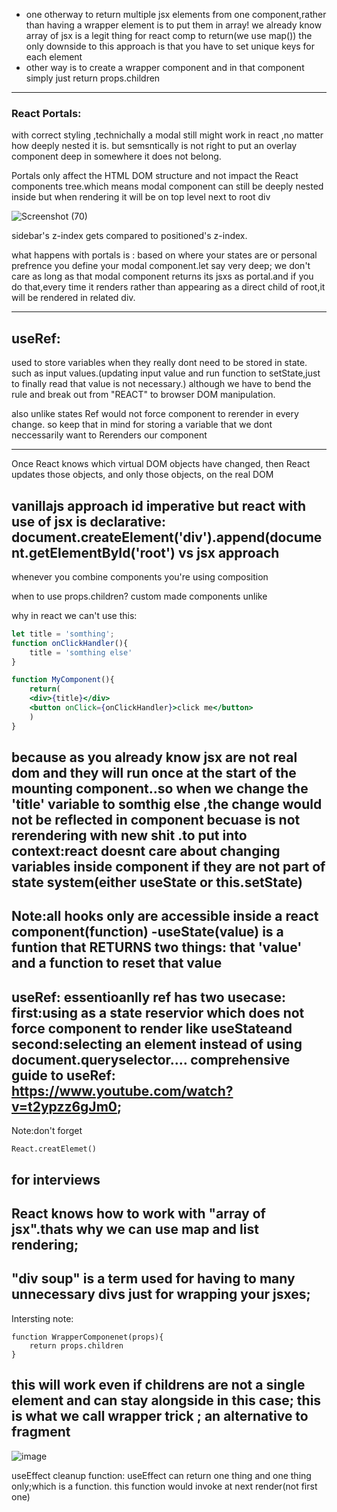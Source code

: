 * one otherway to return multiple jsx elements from one component,rather than having a wrapper element is to put them in array! we already know array of jsx is a legit thing for react comp to return(we use map()) the only downside to this approach is that you have to set unique keys for each element 
* other way is to create a wrapper component and in that component simply just return props.children
---
### React Portals:
with correct styling ,technichally a modal still might work in react ,no matter how deeply nested it is. but semsntically is not right to put an overlay component deep in somewhere it does not belong.

Portals only affect the HTML DOM structure and not impact the React components tree.which means modal component can still be deeply nested inside but when rendering it will be on top level next to root div

![Screenshot (70)](https://user-images.githubusercontent.com/50621975/149794847-9951f7c4-5671-4f14-b702-903a2dcfca2d.png)

sidebar's z-index gets compared to positioned's z-index.

what happens with portals is : based on where  your states are or personal prefrence you define your modal component.let say very deep; we don't care as long as that modal component returns its jsxs as portal.and if you do that,every time it renders rather than appearing as a direct child of root,it will be rendered in related div.

---
## useRef:
used to store variables when they really dont need to be stored in state.
such as input values.(updating input value and run function to setState,just to finally read that value is not necessary.)
although we have to bend the rule and break out from "REACT" to browser DOM manipulation.

also unlike states Ref would not force component to rerender in every change. so keep that in mind for storing a variable that we dont neccessarily want to Rerenders our component

---


Once React knows which virtual DOM objects have changed, then React updates those objects, and only those objects, on the real DOM

vanillajs approach id imperative but react with use of jsx is declarative:
document.createElement('div').append(document.getElementById('root') vs jsx approach
---
whenever you combine components you're using composition

when to use props.children? custom made components unlike

why  in react we can't use this:
```jsx
let title = 'somthing';
function onClickHandler(){
    title = 'somthing else'    
}

function MyComponent(){
    return(
    <div>{title}</div>
    <button onClick={onClickHandler}>click me</button>
    )
}
```
because as you already know jsx are not real dom and they will run once at the start of the mounting component..so when we change the 'title' variable to somthig else ,the change would not be reflected in component becuase is not rerendering with new shit .to put into context:react doesnt care about changing variables inside component if they are not part of state system(either useState or this.setState)
---
Note:all hooks only are accessible inside a react component(function)
-useState(value)  is a funtion that RETURNS two things: that 'value' and a function to reset that value
---
useRef: essentioanlly  ref has two usecase:
first:using as a state reservior which does not force component to render like useStateand 
second:selecting an element instead of using document.queryselector....
 comprehensive guide to useRef: https://www.youtube.com/watch?v=t2ypzz6gJm0;
---
Note:don't forget 
```
React.creatElemet()
```
for interviews
---
React knows how to work with "array of jsx".thats why we can use map and list rendering;
---
"div soup" is a term used for having to many unnecessary  divs just for wrapping your jsxes;
---
Intersting note: 
```
function WrapperComponenet(props){
    return props.children    
}
```
this will work even if childrens are not a single element and can stay alongside in this case;
this is what we call wrapper trick ; an alternative to fragment
---


![image](https://user-images.githubusercontent.com/50621975/153897548-5f40594b-95a9-4e7a-8b56-707a9076ea3c.png)

useEffect cleanup function: useEffect can return one thing and one thing only;which is a function. this function would invoke at next render(not first one)
